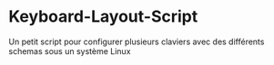# Keyboard-Layout-Script
Un petit script pour configurer plusieurs claviers avec des différents schemas sous un système Linux

